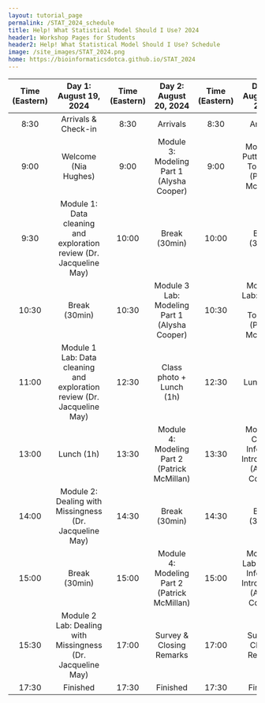 ```yaml
---
layout: tutorial_page
permalink: /STAT_2024_schedule
title: Help! What Statistical Model Should I Use? 2024
header1: Workshop Pages for Students
header2: Help! What Statistical Model Should I Use? Schedule
image: /site_images/STAT_2024.png
home: https://bioinformaticsdotca.github.io/STAT_2024
---
```


| Time (Eastern) |                          Day 1: August 19, 2024                         | Time (Eastern) |             Day 2: August 20, 2024            | Time (Eastern) |                    Day 3: August 21, 2024                   |
|:--------------:|:-----------------------------------------------------------------------:|:--------------:|:---------------------------------------------:|:--------------:|:-----------------------------------------------------------:|
|      8:30      |                           Arrivals & Check-in                           |      8:30      |                    Arrivals                   |      8:30      |                           Arrivals                          |
|      9:00      |                           Welcome (Nia Hughes)                          |      9:00      |   Module 3: Modeling Part 1 (Alysha Cooper)   |      9:00      |     Module 5: Putting it all Together (Patrick McMillan)    |
|      9:30      |   Module 1: Data cleaning and exploration review (Dr. Jacqueline May)   |      10:00     |                 Break (30min)                 |      10:00     |                        Break (30min)                        |
|      10:30     |                              Break (30min)                              |      10:30     | Module 3 Lab: Modeling Part 1 (Alysha Cooper) |      10:30     |   Module 5 Lab: Putting it all Together (Patrick McMillan)  |
|      11:00     | Module 1 Lab: Data cleaning and exploration review (Dr. Jacqueline May) |      12:30     |            Class photo + Lunch (1h)           |      12:30     |                          Lunch (1h)                         |
|      13:00     |                                Lunch (1h)                               |      13:30     |  Module 4: Modeling Part 2 (Patrick McMillan) |      13:30     |   Module 6: Causal Inference Introduction (Alysha Cooper)   |
|      14:00     |         Module 2: Dealing with Missingness (Dr. Jacqueline May)         |      14:30     |                 Break (30min)                 |      14:30     |                        Break (30min)                        |
|      15:00     |                              Break (30min)                              |      15:00     |  Module 4: Modeling Part 2 (Patrick McMillan) |      15:00     | Module 6 Lab: Causal Inference Introduction (Alysha Cooper) |
|      15:30     |       Module 2 Lab: Dealing with Missingness (Dr. Jacqueline May)       |      17:00     |            Survey & Closing Remarks           |      17:00     |                   Survey & Closing Remarks                  |
|      17:30     |                                 Finished                                |      17:30     |                    Finished                   |      17:30     |                           Finished                          |